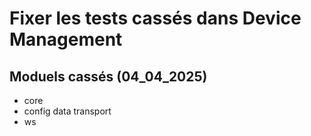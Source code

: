 # Fixer les tests cassés dans Device Management

## Moduels cassés (04_04_2025)

- core
- config data transport
- ws
